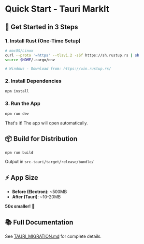 # Quick Start - Tauri MarkIt

## 🚀 Get Started in 3 Steps

### 1. Install Rust (One-Time Setup)

```bash
# macOS/Linux
curl --proto '=https' --tlsv1.2 -sSf https://sh.rustup.rs | sh
source $HOME/.cargo/env

# Windows - Download from: https://win.rustup.rs/
```

### 2. Install Dependencies

```bash
npm install
```

### 3. Run the App

```bash
npm run dev
```

That's it! The app will open automatically.

## 📦 Build for Distribution

```bash
npm run build
```

Output in `src-tauri/target/release/bundle/`

## ⚡ App Size

- **Before (Electron)**: ~500MB
- **After (Tauri)**: ~10-20MB

**50x smaller!** 🎉

## 📚 Full Documentation

See [TAURI_MIGRATION.md](./TAURI_MIGRATION.md) for complete details.
